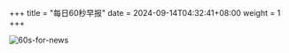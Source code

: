 +++
title = "每日60秒早报"
date = 2024-09-14T04:32:41+08:00
weight = 1
+++

![60s-for-news](/img/zaobao/zaobao.png "由 ALAPI 提供支持")

